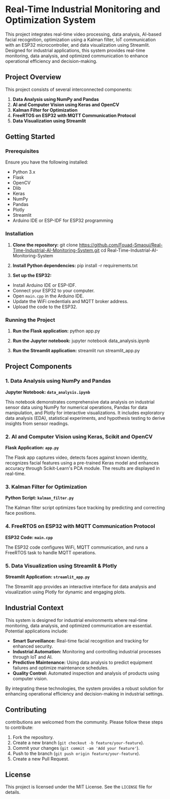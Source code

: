 # Real-Time Industrial Monitoring and Optimization System

This project integrates real-time video processing, data analysis, AI-based facial recognition, optimization using a Kalman filter, IoT communication with an ESP32 microcontroller, and data visualization using Streamlit. Designed for industrial applications, this system provides real-time monitoring, data analysis, and optimized communication to enhance operational efficiency and decision-making.

## Project Overview

This project consists of several interconnected components:

1. **Data Analysis using NumPy and Pandas**
2. **AI and Computer Vision using Keras and OpenCV**
3. **Kalman Filter for Optimization**
4. **FreeRTOS on ESP32 with MQTT Communication Protocol**
5. **Data Visualization using Streamlit**


## Getting Started

### Prerequisites

Ensure you have the following installed:
- Python 3.x
- Flask
- OpenCV
- Dlib
- Keras
- NumPy
- Pandas
- Plotly
- Streamlit
- Arduino IDE or ESP-IDF for ESP32 programming

### Installation

1. **Clone the repository:**
    git clone https://github.com/Fouad-Smaoui/Real-Time-Industrial-AI-Monitoring-System.git
    cd Real-Time-Industrial-AI-Monitoring-System

2. **Install Python dependencies:**
    pip install -r requirements.txt


3. **Set up the ESP32:**
- Install Arduino IDE or ESP-IDF.
- Connect your ESP32 to your computer.
- Open `main.cpp` in the Arduino IDE.
- Update the WiFi credentials and MQTT broker address.
- Upload the code to the ESP32.

### Running the Project

1. **Run the Flask application:**
    python app.py

2. **Run the Jupyter notebook:**
    jupyter notebook data_analysis.ipynb


3. **Run the Streamlit application:**
    streamlit run streamlit_app.py


## Project Components

### 1. Data Analysis using NumPy and Pandas

**Jupyter Notebook: `data_analysis.ipynb`**

This notebook demonstrates comprehensive data analysis on industrial sensor data using NumPy for numerical operations, Pandas for data manipulation, and Plotly for interactive visualizations. It includes exploratory data analysis (EDA), statistical experiments, and hypothesis testing to derive insights from sensor readings.

### 2. AI and Computer Vision using Keras, Scikit and OpenCV

**Flask Application: `app.py`**

The Flask app captures video, detects faces against known identity, recognizes facial features using a pre-trained Keras model and enhances accuracy through Scikit-Learn's PCA module. The results are displayed in real-time.


### 3. Kalman Filter for Optimization

**Python Script: `kalman_filter.py`**

The Kalman filter script optimizes face tracking by predicting and correcting face positions.

### 4. FreeRTOS on ESP32 with MQTT Communication Protocol

**ESP32 Code: `main.cpp`**

The ESP32 code configures WiFi, MQTT communication, and runs a FreeRTOS task to handle MQTT operations.

### 5. Data Visualization using Streamlit & Plotly

**Streamlit Application: `streamlit_app.py`**

The Streamlit app provides an interactive interface for data analysis and visualization using Plotly for dynamic and engaging plots.

## Industrial Context

This system is designed for industrial environments where real-time monitoring, data analysis, and optimized communication are essential. Potential applications include:

- **Smart Surveillance:** Real-time facial recognition and tracking for enhanced security.
- **Industrial Automation:** Monitoring and controlling industrial processes through IoT and AI.
- **Predictive Maintenance:** Using data analysis to predict equipment failures and optimize maintenance schedules.
- **Quality Control:** Automated inspection and analysis of products using computer vision.

By integrating these technologies, the system provides a robust solution for enhancing operational efficiency and decision-making in industrial settings.

## Contributing

contributions are welcomed from the community. Please follow these steps to contribute:

1. Fork the repository.
2. Create a new branch (`git checkout -b feature/your-feature`).
3. Commit your changes (`git commit -am 'Add your feature'`).
4. Push to the branch (`git push origin feature/your-feature`).
5. Create a new Pull Request.

## License

This project is licensed under the MIT License. See the `LICENSE` file for details.



